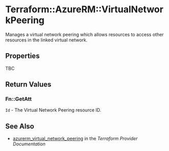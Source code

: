 # Terraform::AzureRM::VirtualNetworkPeering

Manages a virtual network peering which allows resources to access other
resources in the linked virtual network.

## Properties

TBC

## Return Values

### Fn::GetAtt

`Id` - The Virtual Network Peering resource ID.

## See Also

* [azurerm_virtual_network_peering](https://www.terraform.io/docs/providers/azurerm/r/virtual_network_peering.html) in the _Terraform Provider Documentation_
